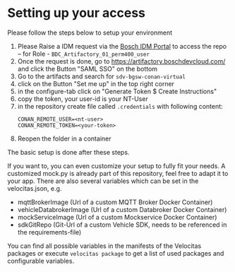 # Setting up your access

Please follow the steps below to setup your environment

1. Please Raise a IDM request via the [Bosch IDM Portal](https://inside.bosch.com/irj/servlet/prt/portal/prtroot/framework.standalone_contentarea?NavigationTarget=navurl://dc2b7f7202d53472d2baf6d1bff80fef&ExecuteLocally=true&NavPathUpdate=true) to access the repo – for Role - `BDC_Artifactory_01_perm400_user`
1. Once the request is done, go to https://artifactory.boschdevcloud.com/ and click the Button "SAML SSO" on the bottom
1. Go to the artifacts and search for `sdv-bgsw-conan-virtual`
1. click on the Button "Set me up" in the top right corner
1. in the configure-tab click on "Generate Token $ Create Instructions"
1. copy the token, your user-id is your NT-User
1. in the repository create file called `.credentials` with following content:
    ```
    CONAN_REMOTE_USER=<nt-user>
    CONAN_REMOTE_TOKEN=<your-token>
    ```
1. Reopen the folder in a container

The basic setup is done after these steps.

If you want to, you can even customize your setup to fully fit your needs.
A customized mock.py is already part of this repository, feel free to adapt it to your app.
There are also several variables which can be set in the velocitas.json, e.g.
 - mqttBrokerImage (Url of a custom MQTT Broker Docker Container)
 - vehicleDatabrokerImage (Url of a custom Databroker Docker Container)
 - mockServiceImage (Url of a custom Mockservice Docker Container)
 - sdkGitRepo (Git-Url of a custom Vehicle SDK, needs to be referenced in the requirements-file)

You can find all possible variables in the manifests of the Velocitas packages or execute `velocitas package` to get a list of used packages and configurable variables.
